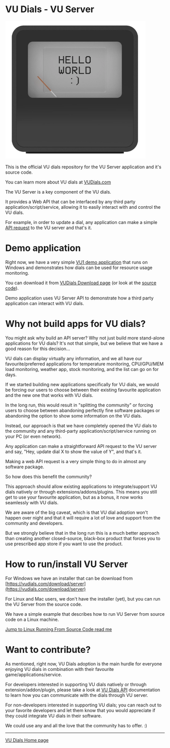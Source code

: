 # VU Dials - VU Server


![VU1 Dial](assets/vu1_hello_world.png?raw=true "VU1 Dial")

This is the official VU dials repository for the VU Server application and it's source code.

You can learn more about VU dials at [VUDials.com](https://vudials.com)

The VU Server is a key component of the VU dials.

It provides a Web API that can be interfaced by any third party application/script/service, allowing it to easily interact with and control the VU dials.

For example, in order to update a dial, any application can make a simple [API request](https://docs.vudials.com/api/dial_UID_set/) to the VU server and that's it.


# Demo application

Right now, we have a very simple [VU1 demo application](https://github.com/SasaKaranovic/VU-Demo-App) that runs on Windows and demonstrates how dials can be used for resource usage monitoring.

You can download it from [VUDials Download page](https://vudials.com/download/demo_app) (or look at the [source code](https://github.com/SasaKaranovic/VU-Demo-App)).

Demo application uses VU Server API to demonstrate how a third party application can interact with VU dials.


# Why not build apps for VU dials?

You might ask why build an API server? Why not just build more stand-alone applications for VU dials? It's not that simple, but we believe that we have a good reason for this decision...

VU dials can display virtually any information, and we all have our favourite/preferred applications for temperature monitoring, CPU/GPU/MEM load monitoring, weather app, stock monitoring, and the list can go on for days.

If we started building new applications specifically for VU dials, we would be forcing our users to choose between their existing favourite application and the new one that works with VU dials.

In the long run, this would result in "splitting the community" or forcing users to choose between abandoning perfectly fine software packages or abandoning the option to show some information on the VU dials.

Instead, our approach is that we have completely opened the VU dials to the community and any third-party application/script/service running on your PC (or even network).

Any application can make a straightforward API request to the VU server and say, "Hey, update dial X to show the value of Y", and that's it.

Making a web API request is a very simple thing to do in almost any software package.

So how does this benefit the community?

This approach should allow existing applications to integrate/support VU dials natively or through extensions/addons/plugins. This means you still get to use your favourite application, but as a bonus, it now works seamlessly with VU dials.

We are aware of the big caveat, which is that VU dial adoption won't happen over night and that it will require a lot of love and support from the community and developers.

But we strongly believe that in the long run this is a much better approach than creating another closed-source, black-box product that forces you to use prescribed app store if you want to use the product.



# How to run/install VU Server

For Windows we have an installer that can be download from [https://vudials.com/download/server](https://vudials.com/download/server)

For Linux and Mac users, we don't have the installer (yet), but you can run the VU Server from the source code.

We have a simple example that describes how to run VU Server from source code on a Linux machine.


[Jump to Linux Running From Source Code read me](Running_from_source_on_linux.md)


# Want to contribute?

As mentioned, right now, VU Dials adoption is the main hurdle for everyone enjoying VU dials in combination with their favourite game/applications/service.

For developers interested in supporting VU dials natively or through extension/addon/plugin, please take a look at [VU Dials API](https://docs.vudials.com/api_messaging/) documentation to learn how you can communicate with the dials through VU server.

For non-developers interested in supporting VU dials; you can reach out to your favorite developers and let them know that you would appreciate if they could integrate VU dials in their software.

We could use any and all the love that the community has to offer. :)


---

[VU Dials Home page](https://vudials.com)



